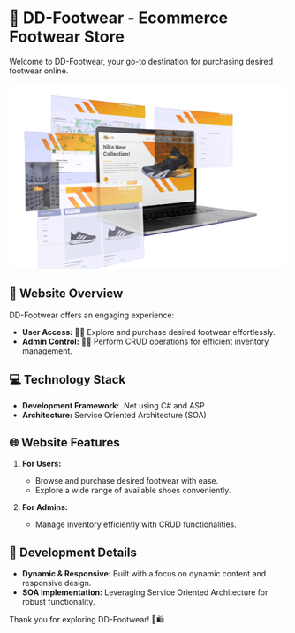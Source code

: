 # 👟 DD-Footwear - Ecommerce Footwear Store

Welcome to DD-Footwear, your go-to destination for purchasing desired footwear online.

![DD-Footwear](readmeimage.png)

## 🥿 Website Overview

DD-Footwear offers an engaging experience:
- **User Access:** 👩‍💻 Explore and purchase desired footwear effortlessly.
- **Admin Control:** 👨‍💼 Perform CRUD operations for efficient inventory management.

## 💻 Technology Stack

- **Development Framework:** .Net using C# and ASP
- **Architecture:** Service Oriented Architecture (SOA)

## 🌐 Website Features

1. **For Users:**
   - Browse and purchase desired footwear with ease.
   - Explore a wide range of available shoes conveniently.

2. **For Admins:**
   - Manage inventory efficiently with CRUD functionalities.

## 🚀 Development Details

- **Dynamic & Responsive:** Built with a focus on dynamic content and responsive design.
- **SOA Implementation:** Leveraging Service Oriented Architecture for robust functionality.


Thank you for exploring DD-Footwear! 👞🛍️
